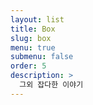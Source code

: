 ```yaml
---
layout: list
title: Box
slug: box
menu: true
submenu: false
order: 5
description: >
  그외 잡다한 이야기
---
```


